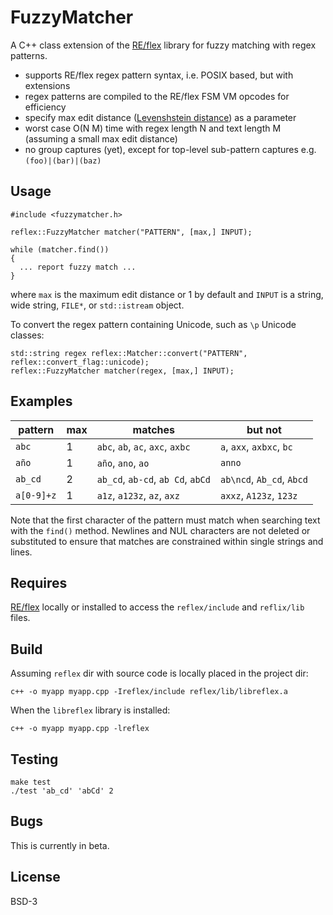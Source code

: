 FuzzyMatcher
============

A C++ class extension of the [RE/flex](https://github.com/Genivia/RE-flex)
library for fuzzy matching with regex patterns.

- supports RE/flex regex pattern syntax, i.e. POSIX based, but with extensions
- regex patterns are compiled to the RE/flex FSM VM opcodes for efficiency
- specify max edit distance ([Levenshstein distance](https://en.wikipedia.org/wiki/Levenshtein_distance)) as a parameter
- worst case O(N M) time with regex length N and text length M (assuming a small max edit distance)
- no group captures (yet), except for top-level sub-pattern captures e.g. `(foo)|(bar)|(baz)`

Usage
-----

    #include <fuzzymatcher.h>

    reflex::FuzzyMatcher matcher("PATTERN", [max,] INPUT);

    while (matcher.find())
    {
      ... report fuzzy match ...
    }

where `max` is the maximum edit distance or 1 by default and `INPUT` is a
string, wide string, `FILE*`, or `std::istream` object.

To convert the regex pattern containing Unicode, such as `\p` Unicode classes:

    std::string regex reflex::Matcher::convert("PATTERN", reflex::convert_flag::unicode);
    reflex::FuzzyMatcher matcher(regex, [max,] INPUT);

Examples
--------

pattern    | max | matches                           | but not
---------- | --- | --------------------------------- | ---------------------------
`abc`      | 1   | `abc`, `ab`, `ac`, `axc`, `axbc`  | `a`, `axx`, `axbxc`, `bc`
`año`      | 1   | `año`, `ano`, `ao`                | `anno`
`ab_cd`    | 2   | `ab_cd`, `ab-cd`, `ab Cd`, `abCd` | `ab\ncd`, `Ab_cd`, `Abcd`
`a[0-9]+z` | 1   | `a1z`, `a123z`, `az`, `axz`       | `axxz`, `A123z`, `123z`

Note that the first character of the pattern must match when searching text
with the `find()` method.  Newlines and NUL characters are not deleted or
substituted to ensure that matches are constrained within single strings and
lines.

Requires
--------

[RE/flex](https://github.com/Genivia/RE-flex) locally or installed to access
the `reflex/include` and `reflix/lib` files.

Build
-----

Assuming `reflex` dir with source code is locally placed in the project dir:

    c++ -o myapp myapp.cpp -Ireflex/include reflex/lib/libreflex.a

When the `libreflex` library is installed:

    c++ -o myapp myapp.cpp -lreflex

Testing
-------

    make test
    ./test 'ab_cd' 'abCd' 2

Bugs
----

This is currently in beta.

License
-------

BSD-3
